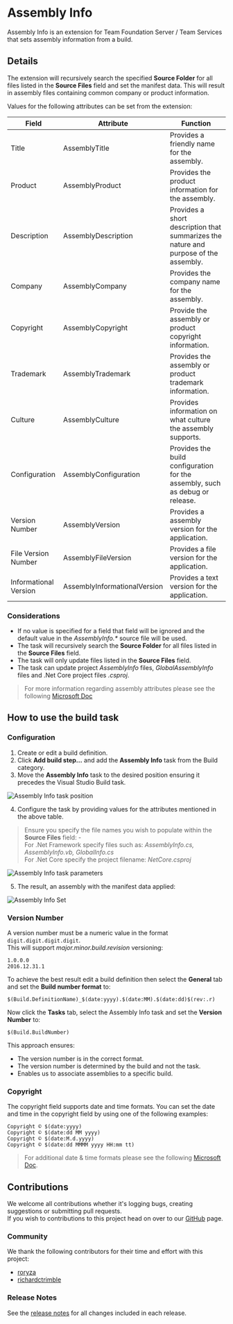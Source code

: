 # Assembly Info
Assembly Info is an extension for Team Foundation Server / Team Services that sets assembly information from a build.

## Details
The extension will recursively search the specified **Source Folder** for all files listed in the **Source Files** field and set the manifest data. This will result in assembly files containing common company or product information.

Values for the following attributes can be set from the extension:  

| Field | Attribute | Function |
|-------|-----------|----------|
| Title | AssemblyTitle | Provides a friendly name for the assembly. |
| Product | AssemblyProduct | Provides the product information for the assembly. |
| Description | AssemblyDescription | Provides a short description that summarizes the nature and purpose of the assembly. |
| Company | AssemblyCompany | Provides the company name for the assembly. |
| Copyright | AssemblyCopyright | Provide the assembly or product copyright information. |
| Trademark | AssemblyTrademark | Provides the assembly or product trademark information. |
| Culture | AssemblyCulture | Provides information on what culture the assembly supports. |
| Configuration | AssemblyConfiguration | Provides the build configuration for the assembly, such as debug or release. |
| Version Number | AssemblyVersion | Provides a assembly version for the application. |
| File Version Number | AssemblyFileVersion | Provides a file version for the application. |
| Informational Version | AssemblyInformationalVersion | Provides a text version for the application. |

### Considerations
- If no value is specified for a field that field will be ignored and the default value in the *AssemblyInfo.\** source file will be used.
- The task will recursively search the **Source Folder** for all files listed in the **Source Files** field.
- The task will only update files listed in the **Source Files** field.
- The task can update project *AssemblyInfo* files, *GlobalAssemblyInfo* files and .Net Core project files *.csproj*.

> For more information regarding assembly attributes please see the following [Microsoft Doc](https://docs.microsoft.com/en-us/dotnet/framework/app-domains/set-assembly-attributes)

## How to use the build task
### Configuration
1. Create or edit a build definition.
2. Click **Add build step...** and add the **Assembly Info** task from the Build category.
3. Move the **Assembly Info** task to the desired position ensuring it precedes the Visual Studio Build task.  

  ![Assembly Info task position](images/Task_List.png)

4. Configure the task by providing values for the attributes mentioned in the above table.  
> Ensure you specify the file names you wish to populate within the **Source Files** field: -  
> For .Net Framework specify files such as: *AssemblyInfo.cs, AssemblyInfo.vb, GlobalInfo.cs*  
> For .Net Core specify the project filename: *NetCore.csproj*  

  ![Assembly Info task parameters](images/Task_Parameters.png)

5. The result, an assembly with the manifest data applied:  

  ![Assembly Info Set](images/Assembly_Manifest_Data.png)

### Version Number
A version number must be a numeric value in the format `digit.digit.digit.digit`.  
This will support  *major.minor.build.revision* versioning:  
```
1.0.0.0
2016.12.31.1
```
To achieve the best result edit a build definition then select the **General** tab and set the **Build number format** to:
```
$(Build.DefinitionName)_$(date:yyyy).$(date:MM).$(date:dd)$(rev:.r)
```
Now click the **Tasks** tab, select the Assembly Info task and set the **Version Number** to:
```
$(Build.BuildNumber)
```
This approach ensures:
- The version number is in the correct format.
- The version number is determined by the build and not the task.
- Enables us to associate assemblies to a specific build.

### Copyright
The copyright field supports date and time formats. You can set the date and time in the copyright field by using one of the following examples:
```
Copyright © $(date:yyyy)  
Copyright © $(date:dd MM yyyy)  
Copyright © $(date:M.d.yyyy)  
Copyright © $(date:dd MMMM yyyy HH:mm tt)
```
> For additional date & time formats please see the following [Microsoft Doc](https://docs.microsoft.com/en-us/dotnet/standard/base-types/custom-date-and-time-format-strings).

## Contributions
We welcome all contributions whether it's logging bugs, creating suggestions or submitting pull requests.  
If you wish to contributions to this project head on over to our [GitHub](https://github.com/BMuuN/vsts-assemblyinfo-task) page.

### Community
We thank the following contributors for their time and effort with this project: 
- [roryza](https://github.com/roryza)
- [richardctrimble](https://github.com/richardctrimble)

### Release Notes
See the [release notes](https://github.com/BMuuN/vsts-assemblyinfo-task/ReleaseNotes.md) for all changes included in each release.